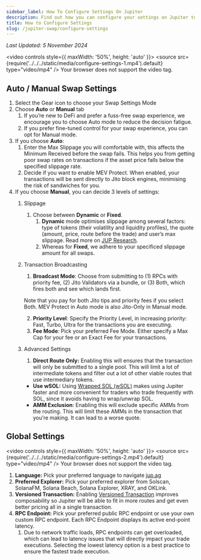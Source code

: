 ```yaml
---
sidebar_label: How To Configure Settings On Jupiter
description: Find out how you can configure your settings on Jupiter to help you land your transactions effectively.
title: How to Configure Settings
slug: /jupiter-swap/configure-settings
---
```



*Last Updated: 5 November 2024*


<video controls style={{ maxWidth: '50%', height: 'auto' }}>
  <source src={require('../../../static/media/configure-settings-1.mp4').default} type="video/mp4" />
  Your browser does not support the video tag.
</video>

## Auto / Manual Swap Settings

1. Select the Gear icon to choose your Swap Settings Mode
2. Choose **Auto** or **Manual** tab
    1. If you’re new to DeFi and prefer a fuss-free swap experience, we encourage you to choose Auto mode to reduce the decision fatigue. 
    2. If you prefer fine-tuned control for your swap experience, you can opt for Manual mode. 
3. If you choose **Auto**:
    1. Enter the Max Slippage you will comfortable with, this affects the Minimum Received before the swap fails. This helps you from getting poor swap rates on transactions if the asset price falls below the specified slippage rate.
    2. Decide if you want to enable MEV Protect. When enabled, your transactions will be sent directly to Jito block engines, minimising the risk of sandwiches for you. 
4. If you choose **Manual**, you can decide 3 levels of settings: 
    1. Slippage
        1. Choose between **Dynamic** or **Fixed**. 
            1. **Dynamic** mode optimises slippage among several factors: type of tokens (their volatility and liquidity profiles), the quote (amount, price, route before the trade) and user’s max slippage. Read more on [JUP Research](https://www.jupresear.ch/t/dynamic-slippage/21946).
            2. Whereas for **Fixed**, we adhere to your specificed slippage amount for all swaps. 
    2. Transaction Broadcasting
        1. **Broadcast Mode**: Choose from submitting to (1) RPCs with priority fee, (2) Jito Validators via a bundle, or (3) Both, which fires both and see which lands first. 

          Note that you pay for both Jito tips and priority fees if you select Both. 
          MEV Protect in Auto mode is also Jito-Only in Manual mode.  
            
        2. **Priority Level**: Specify the Priority Level, in increasing priority: Fast, Turbo, Ultra for the transactions you are executing.
        3. **Fee Mode**: Pick your preferred Fee Mode. Either specify a Max Cap for your fee or an Exact Fee for your transactions.
    3. Advanced Settings 
        1. **Direct Route Only:** Enabling this will ensures that the transaction will only be submitted to a single pool. This will limit a lot of intermediate tokens and filter out a lot of other viable routes that use intermediary tokens.
        - **Use wSOL:** Using [Wrapped SOL (wSOL)](../../../12-general/5-wrapped-sol.md) makes using Jupiter faster and more convenient for traders who trade frequently with SOL, since it avoids having to wrap/unwrap SOL.
        - **AMM Exclusion**: Enabling this will exclude specific AMMs from the routing. This will limit these AMMs in the transaction that you’re making. It can lead to a worse quote.
        

## Global Settings

<video controls style={{ maxWidth: '50%', height: 'auto' }}>
  <source src={require('../../../static/media/configure-settings-2.mp4').default} type="video/mp4" />
  Your browser does not support the video tag.
</video>

1. **Language:** Pick your preferred language to navigate [jup.ag](http://jup.ag) 
2. **Preferred Explorer:** Pick your preferred explorer from Solscan, SolanaFM, Solana Beach, Solana Explorer, XRAY, and OKLink.
3. **Versioned Transaction:** Enabling [Versioned Transaction](https://station.jup.ag/docs/additional-topics/composing-with-versioned-transaction) improves composability so Jupiter will be able to fit in more routes and get even better pricing all in a single transaction. 
4. **RPC Endpoint:** Pick your preferred public RPC endpoint or use your own custom RPC endpoint. Each RPC Endpoint displays its active end-point latency. 
    1. Due to network traffic loads, RPC endpoints can get overloaded, which can lead to latency issues that will directly impact your trade executions. Selecting the lowest latency option is a best practice to ensure the fastest trade execution.